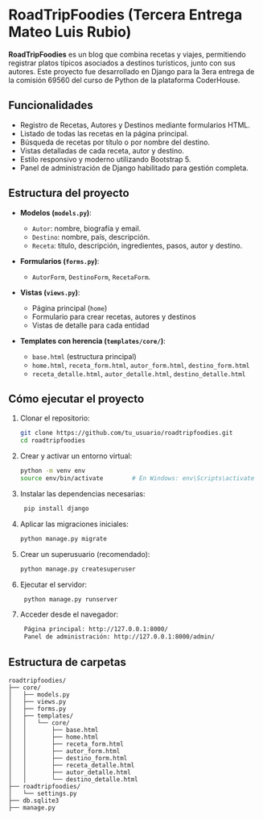 # RoadTripFoodies (Tercera Entrega Mateo Luis Rubio)

**RoadTripFoodies** es un blog que combina recetas y viajes, permitiendo registrar platos típicos asociados a destinos turísticos, junto con sus autores. Este proyecto fue desarrollado en Django para la 3era entrega de la comisión 69560 del curso de Python de la plataforma CoderHouse.

## Funcionalidades

- Registro de Recetas, Autores y Destinos mediante formularios HTML.
- Listado de todas las recetas en la página principal.
- Búsqueda de recetas por título o por nombre del destino.
- Vistas detalladas de cada receta, autor y destino.
- Estilo responsivo y moderno utilizando Bootstrap 5.
- Panel de administración de Django habilitado para gestión completa.

## Estructura del proyecto

- **Modelos (`models.py`)**:
  - `Autor`: nombre, biografía y email.
  - `Destino`: nombre, país, descripción.
  - `Receta`: título, descripción, ingredientes, pasos, autor y destino.

- **Formularios (`forms.py`)**:
  - `AutorForm`, `DestinoForm`, `RecetaForm`.

- **Vistas (`views.py`)**:
  - Página principal (`home`)
  - Formulario para crear recetas, autores y destinos
  - Vistas de detalle para cada entidad

- **Templates con herencia (`templates/core/`)**:
  - `base.html` (estructura principal)
  - `home.html`, `receta_form.html`, `autor_form.html`, `destino_form.html`
  - `receta_detalle.html`, `autor_detalle.html`, `destino_detalle.html`

## Cómo ejecutar el proyecto

1. Clonar el repositorio:

   ```bash
   git clone https://github.com/tu_usuario/roadtripfoodies.git
   cd roadtripfoodies

2. Crear y activar un entorno virtual:

   ```bash
   python -m venv env
   source env/bin/activate        # En Windows: env\Scripts\activate

3. Instalar las dependencias necesarias:

   ```bash
    pip install django

4. Aplicar las migraciones iniciales:

    ```bash
    python manage.py migrate

5. Crear un superusuario (recomendado):

   ```bash
   python manage.py createsuperuser

6. Ejecutar el servidor:

   ```bash
    python manage.py runserver

7. Acceder desde el navegador:

   ```bash
    Página principal: http://127.0.0.1:8000/
	Panel de administración: http://127.0.0.1:8000/admin/

## Estructura de carpetas

    roadtripfoodies/
    ├── core/
    │   ├── models.py
    │   ├── views.py
    │   ├── forms.py
    │   ├── templates/
    │   │   └── core/
    │   │       ├── base.html
    │   │       ├── home.html
    │   │       ├── receta_form.html
    │   │       ├── autor_form.html
    │   │       ├── destino_form.html
    │   │       ├── receta_detalle.html
    │   │       ├── autor_detalle.html
    │   │       └── destino_detalle.html
    ├── roadtripfoodies/
    │   └── settings.py
    ├── db.sqlite3
    ├── manage.py
